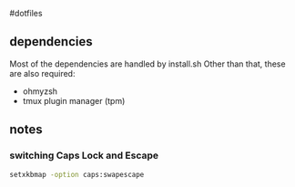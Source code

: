 #dotfiles

## dependencies
Most of the dependencies are handled by install.sh
Other than that, these are also required:
* ohmyzsh
* tmux plugin manager (tpm)

## notes

### switching Caps Lock and Escape

```sh
setxkbmap -option caps:swapescape
```
